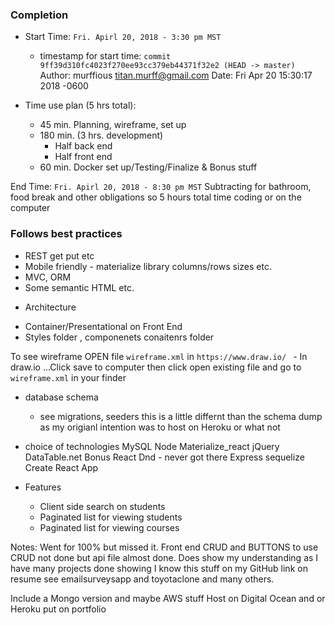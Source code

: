 ### Completion
* Start Time: `Fri. Apirl 20, 2018 - 3:30 pm MST` 
   - timestamp for start time:
    `commit 9ff39d310fc4023f270ee93cc379eb44371f32e2 (HEAD -> master)`
    Author: murffious <titan.murff@gmail.com>
    Date:   Fri Apr 20 15:30:17 2018 -0600

* Time use plan (5 hrs total): 
    - 45 min. Planning, wireframe, set up
    - 180 min. (3 hrs. development)
        - Half back end 
        - Half front end
    - 60 min. Docker set up/Testing/Finalize & Bonus stuff

End Time: `Fri. Apirl 20, 2018 - 8:30 pm MST`
Subtracting for bathroom, food break and other obligations so 5 hours total time coding or on the computer 

### Follows best practices
- REST get put etc 
- Mobile friendly - materialize library columns/rows sizes etc. 
- MVC, ORM
- Some semantic HTML etc.

* Architecture
- Container/Presentational on Front End 
- Styles folder , componenets conaitenrs folder

To see wireframe OPEN file `wireframe.xml` in `https://www.draw.io/ `
    - In draw.io ...Click save to computer then click open existing file and go to `wireframe.xml` in your finder

- database schema
    - see migrations, seeders this is a little differnt than the schema dump as my origianl intention was to host on Heroku or what not
    
- choice of technologies
MySQL
Node
Materialize_react
jQuery DataTable.net
Bonus React Dnd - never got there
Express
sequelize
Create React App

- Features
    * Client side search on students
    * Paginated list for viewing students
    * Paginated list for viewing courses

Notes:
Went for 100% but missed it.  Front end CRUD and BUTTONS to use CRUD not done but api file almost done. Does show my understanding as I have many projects done showing I know this stuff on my GitHub link on resume see emailsurveysapp and toyotaclone and many others. 


Include a Mongo version and maybe AWS stuff
Host on Digital Ocean and or Heroku
put on portfolio